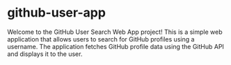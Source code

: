 # github-user-app
Welcome to the GitHub User Search Web App project! This is a simple web application that allows users to search for GitHub profiles using a username. The application fetches GitHub profile data using the GitHub API and displays it to the user.
